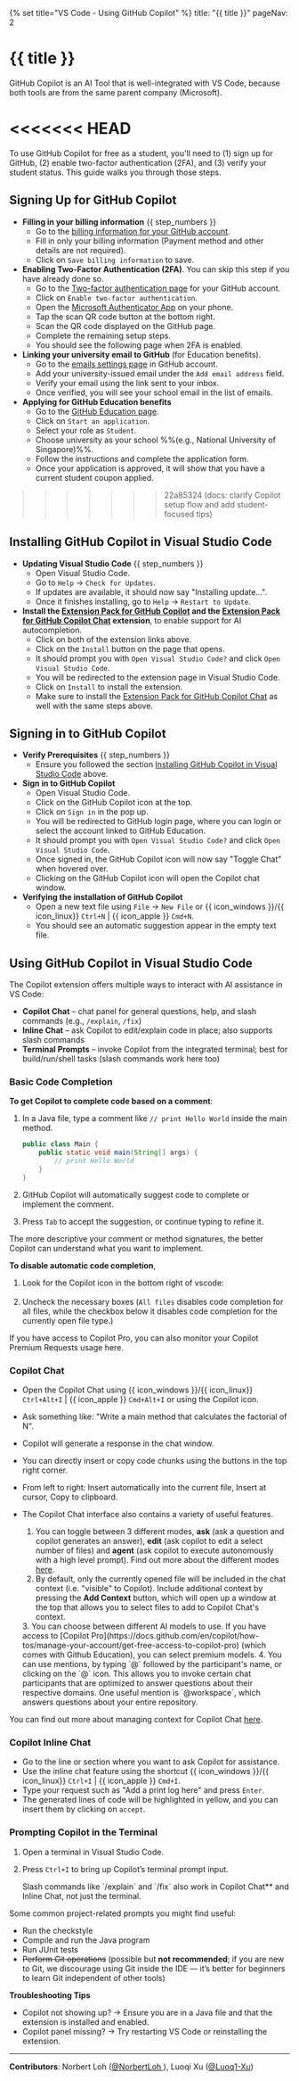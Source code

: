 {% set title="VS Code - Using GitHub Copilot" %}
<frontmatter>
  title: "{{ title }}"
  pageNav: 2
</frontmatter>

<include src="../common/common-fragments.md#wip-warning" />

# {{ title }}

GitHub Copilot is an AI Tool that is well-integrated with VS Code, because both tools are from the same parent company (Microsoft).

<<<<<<< HEAD
<include src="copilotGithub.md#prereq" />
=======
<box type="info" seamless>
To use GitHub Copilot for free as a student, you'll need to (1) sign up for GitHub, (2) enable two-factor authentication (2FA), and (3) verify your student status. This guide walks you through those steps.
</box>

## Signing Up for GitHub Copilot

* **Filling in your billing information** {{ step_numbers }}
  * Go to the [billing information for your GitHub account](https://github.com/settings/billing/payment_information).
  * Fill in only your billing information (Payment method and other details are not required).<br>
    <pic src="images/copilotSignUp/billingInformation.png" width="400" />
  * Click on `Save billing information` to save.
* **Enabling Two-Factor Authentication (2FA)**. You can skip this step if you have already done so.
  * Go to the [Two-factor authentication page](https://github.com/settings/security) for your GitHub account.
  * Click on `Enable two-factor authentication`.
  * Open the [Microsoft Authenticator App](https://www.microsoft.com/en-us/security/mobile-authenticator-app) on your phone.
  * Tap the scan QR code button at the bottom right.<br>
    <pic src="images/copilotSignUp/scanQrCode.png" width="400" />
  * Scan the QR code displayed on the GitHub page.
  * Complete the remaining setup steps.
  * You should see the following page when 2FA is enabled.<br>
    <pic src="images/copilotSignUp/2faEnabled.png" width="400" />
* **Linking your university email to GitHub** (for Education benefits).
  * Go to the [emails settings page](https://github.com/settings/emails) in GitHub account.
  * Add your university-issued email under the `Add email address` field.
  * Verify your email using the link sent to your inbox.
  * Once verified, you will see your school email in the list of emails.
* **Applying for GitHub Education benefits**
  * Go to the [GitHub Education page](https://github.com/settings/education/benefits).
  * Click on `Start an application`.
  * Select your role as `Student`.
  * Choose university as your school %%(e.g., National University of Singapore)%%.
  * Follow the instructions and complete the application form.
  * Once your application is approved, it will show that you have a current student coupon applied.
>>>>>>> 22a85324 (docs: clarify Copilot setup flow and add student-focused tips)

## Installing GitHub Copilot in Visual Studio Code

* **Updating Visual Studio Code** {{ step_numbers }}
  * Open Visual Studio Code.
  * Go to `Help` → `Check for Updates`.
  * If updates are available, it should now say "Installing update…".
  * Once it finishes installing, go to `Help` → `Restart to Update`.
* **Install the [Extension Pack for GitHub Copilot](https://marketplace.visualstudio.com/items?itemName=GitHub.copilot) and the [Extension Pack for GitHub Copilot Chat](https://marketplace.visualstudio.com/items?itemName=GitHub.copilot) extension**, to enable support for AI autocompletion.
  * Click on both of the extension links above.
  * Click on the `Install` button on the page that opens.
  * It should prompt you with `Open Visual Studio Code?` and click `Open Visual Studio Code`.
  * You will be redirected to the extension page in Visual Studio Code.
  * Click on `Install` to install the extension.
  * Make sure to install the [Extension Pack for GitHub Copilot Chat](https://marketplace.visualstudio.com/items?itemName=GitHub.copilot) as well with the same steps above.

## Signing in to GitHub Copilot

* **Verify Prerequisites** {{ step_numbers }}
  * Ensure you followed the section [Installing GitHub Copilot in Visual Studio Code](#installing-github-copilot-in-visual-studio-code) above.
* **Sign in to GitHub Copilot**
  * Open Visual Studio Code.
  * Click on the GitHub Copilot icon at the top.<br>
    <pic src="images/vscCopilotSetup/copilotLogin.png" width="800" />
  * Click on `Sign in` in the pop up.
  * You will be redirected to GitHub login page, where you can login or select the account linked to GitHub Education.
  * It should prompt you with `Open Visual Studio Code?` and click `Open Visual Studio Code`.
  * Once signed in, the GitHub Copilot icon will now say "Toggle Chat" when hovered over.
  * Clicking on the GitHub Copilot icon will open the Copilot chat window.
* **Verifying the installation of GitHub Copilot**
  * Open a new text file using `File` → `New File` or {{ icon_windows }}/{{ icon_linux}} `Ctrl+N` | {{ icon_apple }} `Cmd+N`.
  * You should see an automatic suggestion appear in the empty text file.<br>
    <pic src="images/vscCopilotSetup/copilotSuggestion.png" width="800" />

## Using GitHub Copilot in Visual Studio Code

The Copilot extension offers multiple ways to interact with AI assistance in VS Code:

- **Copilot Chat** – chat panel for general questions, help, and slash commands (e.g., `/explain`, `/fix`)
- **Inline Chat** – ask Copilot to edit/explain code in place; also supports slash commands
- **Terminal Prompts** – invoke Copilot from the integrated terminal; best for build/run/shell tasks (slash commands work here too)

### Basic Code Completion

**To get Copilot to complete code based on a comment**:

1. In a Java file, type a comment like `// print Hello World` inside the main method.
    ```java
    public class Main {
        public static void main(String[] args) {
            // print Hello World
        }
    }
    ```
1. GitHub Copilot will automatically suggest code to complete or implement the comment.<br>
    <pic src="images/vscCopilotUsage/basicCodeCompletion.png" width="400" /><p/>
1. Press `Tab` to accept the suggestion, or continue typing to refine it.
  <box type="tip" seamless>
    The more descriptive your comment or method signatures, the better Copilot can understand what you want to implement.
  </box>

**To disable automatic code completion**,

1. Look for the Copilot icon in the bottom right of vscode:<br>
<pic src="images/vscCopilotUsage/copilotIconBottomBar.png" width="300" /><br>
1. Uncheck the necessary boxes (`All files` disables code completion for all files, while the checkbox below it disables code completion for the currently open file type.)

<box type="tip" seamless>

If you have access to Copilot Pro, you can also monitor your Copilot Premium Requests usage here.<br>
<pic src="images/vscCopilotUsage/copilotDisableCodeCompletion.png" width="300" />
</box>


### Copilot Chat

  * Open the Copilot Chat using {{ icon_windows }}/{{ icon_linux}} `Ctrl+Alt+I` | {{ icon_apple }} `Cmd+Alt+I` or using the Copilot icon.
  * Ask something like: "Write a main method that calculates the factorial of N".
  * Copilot will generate a response in the chat window.<br>
    <pic src="images/vscCopilotUsage/copilotChat.png" width="400" />
  * You can directly insert or copy code chunks using the buttons in the top right corner.
  * From left to right: Insert automatically into the current file, Insert at cursor, Copy to clipboard.<br>
    <pic src="images/vscCopilotUsage/copilotChatButtons.png" width="100" />

  * The Copilot Chat interface also contains a variety of useful features.<br>
    <pic src="images/vscCopilotUsage/copilotChatInterface.png" width="400" />
    1. You can toggle between 3 different modes, **ask** (ask a question and copilot generates an answer), **edit** (ask copilot to edit a select number of files) and **agent** (ask copilot to execute autonomously with a high level prompt). Find out more about the different modes [here](https://github.blog/ai-and-ml/github-copilot/copilot-ask-edit-and-agent-modes-what-they-do-and-when-to-use-them/).
    2. By default, only the currently opened file will be included in the chat context (i.e. "visible" to Copilot). Include additional context by pressing the **Add Context** button, which will open up a window at the top that allows you to select files to add to Copilot Chat's context. <br>
    <pic src="images/vscCopilotUsage/copilotChatAddContext.png" width="600" />
    3. You can choose between different AI models to use. If you have access to [Copilot Pro](https://docs.github.com/en/copilot/how-tos/manage-your-account/get-free-access-to-copilot-pro) (which comes with Github Education), you can select premium models.
    4. You can use mentions, by typing `@` followed by the participant's name, or clicking on the `@` icon. This allows you to invoke certain chat participants that are optimized to answer questions about their respective domains. One useful mention is `@workspace`, which answers questions about your entire repository.

  <box type="tip" seamless markdown>
    You can find out more about managing context for Copilot Chat <a href="https://code.visualstudio.com/docs/copilot/chat/copilot-chat-context">here</a>.
  </box>


### Copilot Inline Chat

  * Go to the line or section where you want to ask Copilot for assistance.
  * Use the inline chat feature using the shortcut {{ icon_windows }}/{{ icon_linux}} `Ctrl+I` | {{ icon_apple }} `Cmd+I`.
  * Type your request such as "Add a print log here" and press `Enter`.
  * The generated lines of code will be highlighted in yellow, and you can insert them by clicking on `accept`.<br>
    <pic src="images/vscCopilotUsage/copilotInline.png" width="600" />

### Prompting Copilot in the Terminal

1. Open a terminal in Visual Studio Code.
1. Press `Ctrl+I` to bring up Copilot’s terminal prompt input.<br>
    <pic src="images/vscCopilotUsage/copilotTerminal.png" width="600" />

    <box type="tip" seamless>
    Slash commands like `/explain` and `/fix` also work in Copilot Chat** and Inline Chat, not just the terminal.
    </box>


Some common project-related prompts you might find useful:

* Run the checkstyle
* Compile and run the Java program
* Run JUnit tests
* ~~Perform Git operations~~ (possible but **not recommended**; if you are new to Git, we discourage using Git inside the IDE — it’s better for beginners to learn Git independent of other tools)
<box type="tip" seamless>

**Troubleshooting Tips**
- Copilot not showing up? → Ensure you are in a Java file and that the extension is installed and enabled.
- Copilot panel missing? → Try restarting VS Code or reinstalling the extension.
</box>

---

**Contributors**: Norbert Loh ([@NorbertLoh ](https://github.com/NorbertLoh )), Luoqi Xu ([@Luoq1-Xu](https://github.com/Luoq1-Xu))
